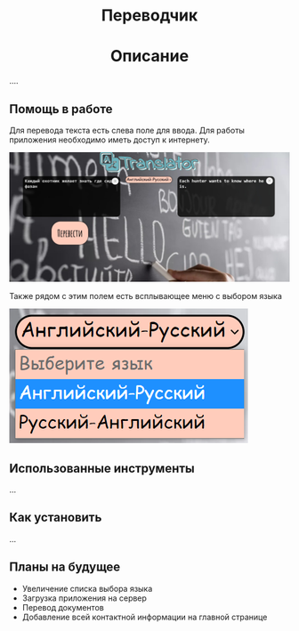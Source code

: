 <h1 align="center">Переводчик</h1>

<h1 align="center">Описание</h1>

....

## Помощь в работе

Для перевода текста есть слева поле для ввода. Для работы приложения необходимо иметь доступ к интернету.

<img  src="./picture/p1.png" >

Также рядом с этим полем есть всплывающее меню с выбором языка

<img  src="./picture/p2.png" >

## Использованные инструменты

...

## Как установить

...

## Планы на будущее

- Увеличение списка выбора языка
- Загрузка приложения на сервер
- Перевод документов
- Добавление всей контактной информации на главной странице



